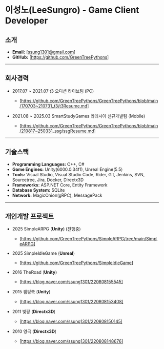 # 이성노(LeeSungro) - Game Client Developer

## 소개
- **Email:** [ssung1301@gmail.com]
- **GitHub:** [https://github.com/GreenTreePythons]
---
## 회사경력
- 2017.07 ~ 2021.07 t3 오디션 라이브팀 (PC)
  - [https://github.com/GreenTreePythons/GreenTreePythons/blob/main/170703~210731_t3/t3Resume.md]

        
- 2021.08 ~ 2025.03 SmartStudyGames 라테시아 신규개발팀 (Mobile)
  - [https://github.com/GreenTreePythons/GreenTreePythons/blob/main/210817~250331_ssg/ssgResume.md]
---
## 기술스택
- **Programming Languages:** C++, C#
- **Game Engines:** Unity(6000.0.34f1), Unreal Engine(5.5)
- **Tools:** Visual Studio, Visual Studio Code, Rider, Git, Jenkins, SVN, Sourcetree, Jira, Docker, Directx3D
- **Frameworks:** ASP.NET Core, Entity Framework
- **Database System:** SQLite
- **Network:** MagicOnion(gRPC), MessagePack
---
## 개인개발 프로젝트
  - 2025 SimpleARPG (**Unity**) (진행중)
      - [https://github.com/GreenTreePythons/SimpleARPG/tree/main/SimpleARPG]
   
  - 2025 SimpleIdleGame (**Unreal**)
      - [https://github.com/GreenTreePythons/SimpleIdleGame]
   
  - 2016 TheRoad (**Unity**)
      - [https://blog.naver.com/ssung1301/220808155545]
   
  - 2015 캠핑쿡 (**Unity**)
      - [https://blog.naver.com/ssung1301/220808153408]
   
  - 2011 빛팡 (**Directx3D**)
      - [https://blog.naver.com/ssung1301/220808150145]
   
  - 2010 영극 (**Directx3D**)
      - [https://blog.naver.com/ssung1301/220808148676]
        
